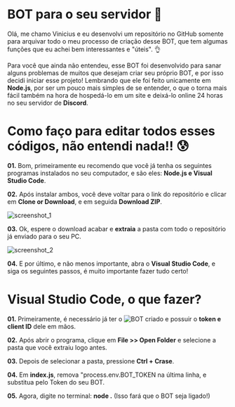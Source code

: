 # BOT para o seu servidor 🤖

Olá, me chamo Vinicius e eu desenvolvi um repositório no GitHub somente para arquivar todo o meu processo de criação desse BOT, que tem algumas funções que eu achei bem interessantes e "úteis". 👌

Para você que ainda não entendeu, esse BOT foi desenvolvido para sanar alguns problemas de muitos que desejam criar seu próprio BOT, e por isso decidi iniciar esse projeto! Lembrando que ele foi feito unicamente em **Node.js**, por ser um pouco mais simples de se entender, o que o torna mais fácil também na hora de hospedá-lo em um site e deixá-lo online 24 horas no seu servidor de **Discord**.


# Como faço para editar todos esses códigos, não entendi nada!! 😰

**01.** Bom, primeiramente eu recomendo que você já tenha os seguintes programas instalados no seu computador, e são eles: **Node.js e Visual Studio Code**.


**02.** Após instalar ambos, você deve voltar para o link do repositório e clicar em **Clone or Download**, e em seguida **Download ZIP**.

![screenshot_1](https://user-images.githubusercontent.com/40542263/43734762-23d721bc-998f-11e8-99b4-63cb88802dea.png)


**03.** Ok, espere o download acabar e **extraia** a pasta com todo o repositório já enviado para o seu PC.

![screenshot_2](https://user-images.githubusercontent.com/40542263/43734896-8df64bae-998f-11e8-9ec8-7bc27cfd12fb.png)


**04.** E por último, e não menos importante, abra o **Visual Studio Code**, e siga os seguintes passos, é muito importante fazer tudo certo!



# Visual Studio Code, o que fazer?

**01.** Primeiramente, é necessário já ter o ![BOT criado](https://discordapp.com/developers) e possuir o **token e client ID** dele em mãos.


**02.** Após abrir o programa, clique em **File >> Open Folder** e selecione a pasta que você extraiu logo antes.


**03.** Depois de selecionar a pasta, pressione **Ctrl + Crase**.


**04.** Em **index.js**, remova "process.env.BOT_TOKEN na última linha, e substitua pelo Token do seu BOT.


**05.** Agora, digite no terminal: **node .** (Isso fará que o BOT seja ligado!)

